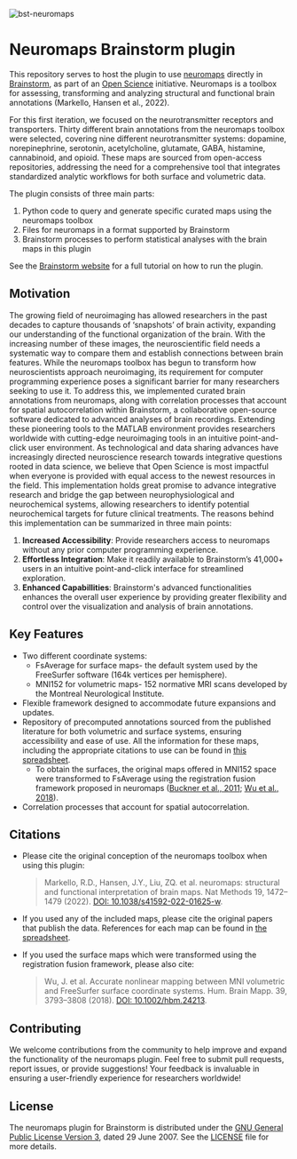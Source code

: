![bst-neuromaps](https://github.com/thuy-n/testing/assets/130115390/0b14b8e0-8b94-4928-b83f-3202a3b6bbba)

# Neuromaps Brainstorm plugin

This repository serves to host the plugin to use [neuromaps](https://github.com/netneurolab/neuromaps) directly in [Brainstorm](https://neuroimage.usc.edu/brainstorm/), as part of an [Open Science](https://www.mcgill.ca/neuro/open-science) initiative. Neuromaps is a toolbox for assessing, transforming and analyzing structural and functional brain annotations (Markello, Hansen et al., 2022). 

For this first iteration, we focused on the neurotransmitter receptors and transporters. Thirty different brain annotations from the neuromaps toolbox were selected, covering nine different neurotransmitter systems: dopamine, norepinephrine, serotonin, acetylcholine, glutamate, GABA, histamine, cannabinoid, and opioid. These maps are sourced from open-access repositories, addressing the need for a comprehensive tool that integrates standardized analytic workflows for both surface and volumetric data. 


The plugin consists of three main parts:
1. Python code to query and generate specific curated maps using the neuromaps toolbox
2. Files for neuromaps in a format supported by Brainstorm
3. Brainstorm processes to perform statistical analyses with the brain maps in this plugin

See the [Brainstorm website](https://neuroimage.usc.edu/brainstorm/Tutorials/Neuromaps) for a full tutorial on how to run the plugin. 


## Motivation

The growing field of neuroimaging has allowed researchers in the past decades to capture thousands of ‘snapshots’ of brain activity, expanding our understanding of the functional organization of the brain. With the increasing number of these images, the neuroscientific field needs a systematic way to compare them and establish connections between brain features. While the neuromaps toolbox has begun to transform how neuroscientists approach neuroimaging, its requirement for computer programming experience poses a significant barrier for many researchers seeking to use it. To address this, we implemented curated brain annotations from neuromaps, along with correlation processes that account for spatial autocorrelation within Brainstorm, a collaborative open-source software dedicated to advanced analyses of brain recordings. Extending these pioneering tools to the MATLAB environment provides researchers worldwide with cutting-edge neuroimaging tools in an intuitive point-and-click user environment. As technological and data sharing advances have increasingly directed neuroscience research towards integrative questions rooted in data science, we believe that Open Science is most impactful when everyone is provided with equal access to the newest resources in the field. This implementation holds great promise to advance integrative research and bridge the gap between neurophysiological and neurochemical systems, allowing researchers to identify potential neurochemical targets for future clinical treatments. The reasons behind this implementation can be summarized in three main points:
1. **Increased Accessibility**: Provide researchers access to neuromaps without any prior computer programming experience.
2. **Effortless Integration**: Make it readily available to Brainstorm’s 41,000+ users in an intuitive point-and-click interface for streamlined exploration.
3. **Enhanced Capabillities**: Brainstorm's advanced functionalities enhances the overall user experience by providing greater flexibility and control over the visualization and analysis of brain annotations.


## Key Features

- Two different coordinate systems:
  - FsAverage for surface maps- the default system used by the FreeSurfer software (164k vertices per hemisphere).
  - MNI152 for volumetric maps- 152 normative MRI scans developed by the Montreal Neurological Institute.
- Flexible framework designed to accommodate future expansions and updates.
- Repository of precomputed annotations sourced from the published literature for both volumetric and surface systems, ensuring accessibility and ease of use. All the information for these maps, including the appropriate citations to use can be found in [this spreadsheet](https://docs.google.com/spreadsheets/d/1R0usElQw1HCYaIGMpgJk-u3HcL6N1nQ1/edit?usp=sharing&ouid=114237437498686296895&rtpof=true&sd=true).
   - To obtain the surfaces, the original maps offered in MNI152 space were transformed to FsAverage using the registration fusion framework proposed in neuromaps ([Buckner et al., 2011](https://journals.physiology.org/doi/full/10.1152/jn.00339.2011); [Wu et al., 2018](https://onlinelibrary.wiley.com/doi/10.1002/hbm.24213)).
- Correlation processes that account for spatial autocorrelation.


## Citations
- Please cite the original conception of the neuromaps toolbox when using this plugin:
  > Markello, R.D., Hansen, J.Y., Liu, ZQ. et al. neuromaps: structural and functional interpretation of brain maps. Nat Methods 19, 1472–1479 (2022). [DOI: 10.1038/s41592-022-01625-w](https://doi.org/10.1038/s41592-022-01625-w).
    
- If you used any of the included maps, please cite the original papers that publish the data. References for each map can be found in [the spreadsheet](https://docs.google.com/spreadsheets/d/1R0usElQw1HCYaIGMpgJk-u3HcL6N1nQ1/edit?usp=sharing&ouid=114237437498686296895&rtpof=true&sd=true).

- If you used the surface maps which were transformed using the registration fusion framework, please also cite:
  > Wu, J. et al. Accurate nonlinear mapping between MNI volumetric and FreeSurfer surface coordinate systems. Hum. Brain Mapp. 39, 3793–3808 (2018). [DOI: 10.1002/hbm.24213](https://doi.org/10.1002/hbm.24213).


## Contributing
We welcome contributions from the community to help improve and expand the functionality of the neuromaps plugin. Feel free to submit pull requests, report issues, or provide suggestions! Your feedback is invaluable in ensuring a user-friendly experience for researchers worldwide!

## License
The neuromaps plugin for Brainstorm is distributed under the [GNU General Public License Version 3](https://opensource.org/licenses/GPL-3.0), dated 29 June 2007. See the [LICENSE](LICENSE) file for more details.
